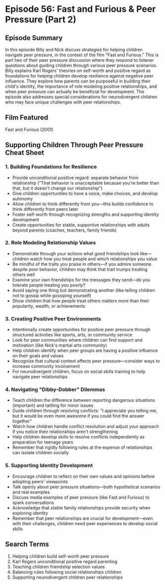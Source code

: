 # Episode 56: Fast and Furious & Peer Pressure (Part 2)

## Episode Summary
In this episode Billy and Nick discuss strategies for helping children navigate peer pressure, in the context of the film "Fast and Furious." This is part two of their peer pressure discussion where they respond to listener questions about guiding children through various peer pressure scenarios. Billy explains Karl Rogers' theories on self-worth and positive regard as foundations for helping children develop resilience against negative peer influence. They explore how parents can be purposeful in building their child's identity, the importance of role modeling positive relationships, and when peer pressure can actually be beneficial for development. The episode also addresses special considerations for neurodivergent children who may face unique challenges with peer relationships.

## Film Featured
Fast and Furious (2001)

## Supporting Children Through Peer Pressure Cheat Sheet

### 1. Building Foundations for Resilience
- Provide unconditional positive regard: separate behavior from relationship ("That behavior is unacceptable because you're better than that, but it doesn't change our relationship")
- Give children opportunities to have a voice, make choices, and develop autonomy
- Allow children to think differently from you—this builds confidence to think differently from peers later
- Foster self-worth through recognizing strengths and supporting identity development
- Create opportunities for stable, supportive relationships with adults beyond parents (coaches, teachers, family friends)

### 2. Role Modeling Relationship Values
- Demonstrate through your actions what good friendships look like—children watch how you treat people and which relationships you value
- Be mindful of the traits you praise in others—if you admire someone despite poor behavior, children may think that trait trumps treating others well
- Examine your own friendships for the messages they send—do you tolerate people treating you poorly?
- Avoid saying one thing but demonstrating another (like telling children not to gossip while gossiping yourself)
- Show children that how people treat others matters more than their popularity, wealth, or achievements

### 3. Creating Positive Peer Environments
- Intentionally create opportunities for positive peer pressure through structured activities like sports, arts, or community service
- Look for peer communities where children can find support and motivation (like Nick's martial arts community)
- Help children identify when peer groups are having a positive influence on their goals and values
- Recognize that cultural context affects peer pressure—consider ways to increase community involvement
- For neurodivergent children, focus on social skills training to help navigate peer relationships

### 4. Navigating "Dibby-Dobber" Dilemmas
- Teach children the difference between reporting dangerous situations (important) and tattling for minor issues
- Guide children through resolving conflicts: "I appreciate you telling me, but it would be even more awesome if you could find the answer together"
- Watch how children handle conflict resolution and adjust your approach if you notice their relationships aren't strengthening
- Help children develop skills to resolve conflicts independently as preparation for teenage years
- Remember that rigidly following rules at the expense of relationships can isolate children socially

### 5. Supporting Identity Development
- Encourage children to reflect on their own values and opinions before adopting peers' viewpoints
- Talk openly about peer pressure situations—both hypothetical scenarios and real examples
- Discuss media examples of peer pressure (like Fast and Furious) to spark conversations
- Acknowledge that stable family relationships provide security when exploring identity
- Remember that peer relationships are crucial for development—even with their challenges, children need peer experiences to develop social skills

## Search Terms
1. Helping children build self-worth peer pressure
2. Karl Rogers unconditional positive regard parenting
3. Teaching children friendship selection values
4. Balancing rules following social relationships children
5. Supporting neurodivergent children peer relationships